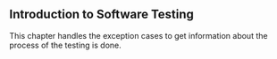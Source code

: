 ## Introduction to Software Testing 

This chapter handles the exception cases to get information about the process of the testing is done.

